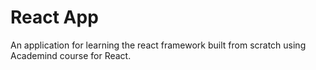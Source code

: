 # React App

An application for learning the react framework built from scratch using Academind course for React.

